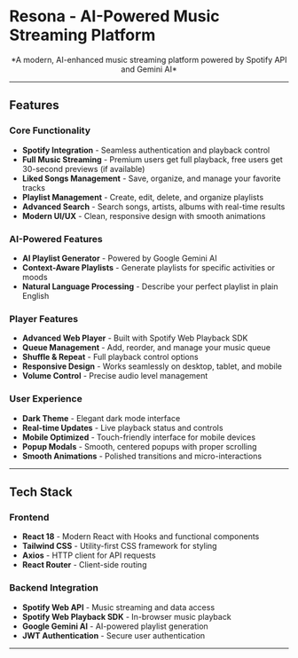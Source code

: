 # Resona - AI-Powered Music Streaming Platform

<div align="center">
*A modern, AI-enhanced music streaming platform powered by Spotify API and Gemini AI*
</div>

---

## Features

###  Core Functionality
- **Spotify Integration** - Seamless authentication and playback control
- **Full Music Streaming** - Premium users get full playback, free users get 30-second previews (if available)
- **Liked Songs Management** - Save, organize, and manage your favorite tracks
- **Playlist Management** - Create, edit, delete, and organize playlists
- **Advanced Search** - Search songs, artists, albums with real-time results
- **Modern UI/UX** - Clean, responsive design with smooth animations

###  AI-Powered Features
- **AI Playlist Generator** - Powered by Google Gemini AI
- **Context-Aware Playlists** - Generate playlists for specific activities or moods
- **Natural Language Processing** - Describe your perfect playlist in plain English

###  Player Features
- **Advanced Web Player** - Built with Spotify Web Playback SDK
- **Queue Management** - Add, reorder, and manage your music queue
- **Shuffle & Repeat** - Full playback control options
- **Responsive Design** - Works seamlessly on desktop, tablet, and mobile
- **Volume Control** - Precise audio level management

###  User Experience
- **Dark Theme** - Elegant dark mode interface
- **Real-time Updates** - Live playback status and controls
- **Mobile Optimized** - Touch-friendly interface for mobile devices
- **Popup Modals** - Smooth, centered popups with proper scrolling
- **Smooth Animations** - Polished transitions and micro-interactions

---

##  Tech Stack

### Frontend
- **React 18** - Modern React with Hooks and functional components
- **Tailwind CSS** - Utility-first CSS framework for styling
- **Axios** - HTTP client for API requests
- **React Router** - Client-side routing

### Backend Integration
- **Spotify Web API** - Music streaming and data access
- **Spotify Web Playback SDK** - In-browser music playback
- **Google Gemini AI** - AI-powered playlist generation
- **JWT Authentication** - Secure user authentication

---


